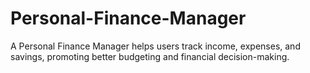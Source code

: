 # Personal-Finance-Manager
A Personal Finance Manager helps users track income, expenses, and savings, promoting better budgeting and financial decision-making.
